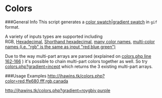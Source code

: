 Colors
======

###General Info
This script generates a [color swatch][1]|[gradient swatch][2] in `gif` format.

A variety of inputs types are supported including  
RGB,
[Hexadecimal][3],
[Shorthand hexadecimal][4],
[many color names][5],
[multi-color names (i.e. "rgb" is the same as input "red,blue,green")][6] 

Due to the way multi-part arrays are parsed (explained on [colors.php line 162-166](https://github.com/Jhawins/Colors/blob/master/colors.php#L162-L166) ) it's possible to chain multi-part colors together as well. So try [colors.php?gradient=incept](http://jhawins.loomhost.com/colors.php?gradient=incept) which returns the 3 existing multi-part arrays. 

###Usage Examples
http://jhawins.tk/colors.php?color=red,ffe680,fff,rgb,canada

http://jhawins.tk/colors.php?gradient=roygbiv,purple
    






[1]: colors.php#L270-L281
[2]: colors.php#L242-L262
[3]: colors.php#L180-L183
[4]: colors.php#L176-L179
[5]: colors.php#L14-L171
[6]: colors.php#L162-L166
